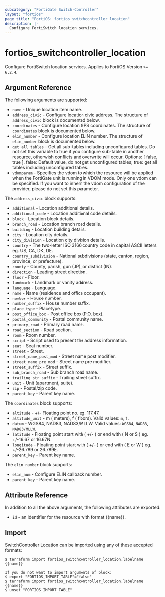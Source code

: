 ```yaml
---
subcategory: "FortiGate Switch-Controller"
layout: "fortios"
page_title: "FortiOS: fortios_switchcontroller_location"
description: |-
  Configure FortiSwitch location services.
---
```


# fortios_switchcontroller_location
Configure FortiSwitch location services. Applies to FortiOS Version `>= 6.2.4`.

## Argument Reference

The following arguments are supported:

* `name` - Unique location item name.
* `address_civic` - Configure location civic address. The structure of `address_civic` block is documented below.
* `coordinates` - Configure location GPS coordinates. The structure of `coordinates` block is documented below.
* `elin_number` - Configure location ELIN number. The structure of `elin_number` block is documented below.
* `get_all_tables` - Get all sub-tables including unconfigured tables. Do not set this variable to true if you configure sub-table in another resource, otherwish conflicts and overwrite will occur. Options: [ false, true ]. false: Default value, do not get unconfigured tables; true: get all tables including unconfigured tables. 
* `vdomparam` - Specifies the vdom to which the resource will be applied when the FortiGate unit is running in VDOM mode. Only one vdom can be specified. If you want to inherit the vdom configuration of the provider, please do not set this parameter.

The `address_civic` block supports:

* `additional` - Location additional details.
* `additional_code` - Location additional code details.
* `block` - Location block details.
* `branch_road` - Location branch road details.
* `building` - Location building details.
* `city` - Location city details.
* `city_division` - Location city division details.
* `country` - The two-letter ISO 3166 country code in capital ASCII letters eg. US, CA, DK, DE.
* `country_subdivision` - National subdivisions (state, canton, region, province, or prefecture).
* `county` - County, parish, gun (JP), or district (IN).
* `direction` - Leading street direction.
* `floor` - Floor.
* `landmark` - Landmark or vanity address.
* `language` - Language.
* `name` - Name (residence and office occupant).
* `number` - House number.
* `number_suffix` - House number suffix.
* `place_type` - Placetype.
* `post_office_box` - Post office box (P.O. box).
* `postal_community` - Postal community name.
* `primary_road` - Primary road name.
* `road_section` - Road section.
* `room` - Room number.
* `script` - Script used to present the address information.
* `seat` - Seat number.
* `street` - Street.
* `street_name_post_mod` - Street name post modifier.
* `street_name_pre_mod` - Street name pre modifier.
* `street_suffix` - Street suffix.
* `sub_branch_road` - Sub branch road name.
* `trailing_str_suffix` - Trailing street suffix.
* `unit` - Unit (apartment, suite).
* `zip` - Postal/zip code.
* `parent_key` - Parent key name.

The `coordinates` block supports:

* `altitude` - +/- Floating point no. eg. 117.47.
* `altitude_unit` - m ( meters), f ( floors). Valid values: `m`, `f`.
* `datum` - WGS84, NAD83, NAD83/MLLW. Valid values: `WGS84`, `NAD83`, `NAD83/MLLW`.
* `latitude` - Floating point start with ( +/- )  or end with ( N or S ) eg. +/-16.67 or 16.67N.
* `longitude` - Floating point start with ( +/- )  or end with ( E or W ) eg. +/-26.789 or 26.789E.
* `parent_key` - Parent key name.

The `elin_number` block supports:

* `elin_num` - Configure ELIN callback number.
* `parent_key` - Parent key name.


## Attribute Reference

In addition to all the above arguments, the following attributes are exported:
* `id` - an identifier for the resource with format {{name}}.

## Import

SwitchController Location can be imported using any of these accepted formats:
```
$ terraform import fortios_switchcontroller_location.labelname {{name}}

If you do not want to import arguments of block:
$ export "FORTIOS_IMPORT_TABLE"="false"
$ terraform import fortios_switchcontroller_location.labelname {{name}}
$ unset "FORTIOS_IMPORT_TABLE"
```
